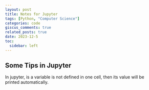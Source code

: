 ```yaml
---
layout: post
title: Notes for Jupyter
tags: [Python, "Computer Science"]
categories: code
giscus_comments: true
related_posts: true
date: 2023-12-5
toc:
  sidebar: left
---
```


## Some Tips in Jupyter

In jupyter, is a variable is not defined in one cell, then its value will be printed automatically.